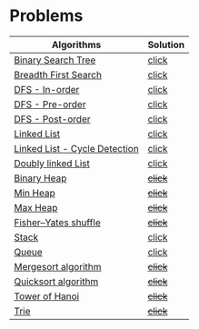 # Problems

| Algorithms                                                               | Solution                                                                                                                     |
|--------------------------------------------------------------------------|-----------------------------------------------------------------------------------------------------|
| [Binary Search Tree](http://en.wikipedia.org/wiki/Binary_search_tree)     | [click](https://github.com/antyang/shiny-octo-memory/blob/master/data-structures/binarySearchTree.js)  |
| [Breadth First Search](https://en.wikipedia.org/wiki/Breadth-first_search)     | [click](https://github.com/antyang/shiny-octo-memory/blob/master/data-structures/binarySearchTree.js#L168) |
| [DFS - In-order](https://en.wikipedia.org/wiki/Tree_traversal#In-order)     | [click](https://github.com/antyang/shiny-octo-memory/blob/master/data-structures/binarySearchTree.js#L195) |
| [DFS - Pre-order](https://en.wikipedia.org/wiki/Tree_traversal#Pre-order)     | [click](https://github.com/antyang/shiny-octo-memory/blob/master/data-structures/binarySearchTree.js#L210) |
| [DFS - Post-order](https://en.wikipedia.org/wiki/Tree_traversal#Post-order)     | [click](https://github.com/antyang/shiny-octo-memory/blob/master/data-structures/binarySearchTree.js#L226) |
| [Linked List](https://en.wikipedia.org/wiki/Linked_list)                  | [click](https://github.com/antyang/shiny-octo-memory/blob/master/data-structures/singlyLinkedList.js) |
| [Linked List - Cycle Detection](https://en.wikipedia.org/wiki/Cycle_detection#Floyd.27s_Tortoise_and_Hare)      | [click](https://github.com/antyang/shiny-octo-memory/blob/master/data-structures/singlyLinkedList.js#L46) |
| [Doubly linked List](https://en.wikipedia.org/wiki/Doubly_linked_list)    | [click](https://github.com/antyang/shiny-octo-memory/blob/master/data-structures/doubleLinkedList.js) |
| [Binary Heap](http://en.wikipedia.org/wiki/Binary_heap)                   | ~~[click](#)~~ |
| [Min Heap](http://en.wikipedia.org/wiki/Binary_heap)                      | ~~[click](#)~~ |
| [Max Heap](http://en.wikipedia.org/wiki/Binary_heap)                      | ~~[click](#)~~ |
| [Fisher–Yates shuffle](http://en.wikipedia.org/wiki/Fisher%E2%80%93Yates_shuffle) | ~~[click](#)~~ |
| [Stack](http://en.wikipedia.org/wiki/Stack_%28abstract_data_type%29)      | [click](https://github.com/antyang/shiny-octo-memory/blob/master/data-structures/stack.js) |
| [Queue](http://en.wikipedia.org/wiki/Queue_%28abstract_data_type%29)      | [click](https://github.com/antyang/shiny-octo-memory/blob/master/data-structures/queue.js) |
| [Mergesort algorithm](https://en.wikipedia.org/wiki/Merge_sort)           | ~~[click](#)~~ |
| [Quicksort algorithm](http://en.wikipedia.org/wiki/Quicksort)             | ~~[click](#)~~ |
| [Tower of Hanoi](http://en.wikipedia.org/wiki/Tower_of_Hanoi)             | ~~[click](#)~~ |
| [Trie](http://en.wikipedia.org/wiki/Trie)                                 | ~~[click](#)~~ |
